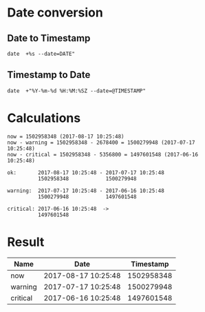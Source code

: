 # Date conversion

## Date to Timestamp

```
date  +%s --date=DATE"
```

## Timestamp to Date

```
date  +"%Y-%m-%d %H:%M:%SZ --date=@TIMESTAMP"
```

# Calculations

```
now = 1502958348 (2017-08-17 10:25:48)
now - warning = 1502958348 - 2678400 = 1500279948 (2017-07-17 10:25:48)
now - critical = 1502958348 - 5356800 = 1497601548 (2017-06-16 10:25:48)
```

```
ok:       2017-08-17 10:25:48 - 2017-07-17 10:25:48
          1502958348            1500279948

warning:  2017-07-17 10:25:48 - 2017-06-16 10:25:48
          1500279948            1497601548

critical: 2017-06-16 10:25:48  ->
          1497601548
```

# Result

| Name     | Date                | Timestamp  |
|----------|---------------------|------------|
| now      | 2017-08-17 10:25:48 | 1502958348 |
| warning  | 2017-07-17 10:25:48 | 1500279948 |
| critical | 2017-06-16 10:25:48 | 1497601548 |
